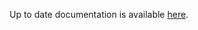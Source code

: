 <!-- DO NOT EDIT THIS FILE MANUALLY -->
<!-- Please read https://github.com/linuxserver/docker-webtop/blob/ubuntu-icewm/.github/CONTRIBUTING.md -->
Up to date documentation is available [here](https://github.com/linuxserver/docker-webtop/blob/master/README.md).
